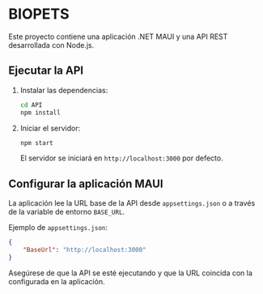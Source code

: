 # BIOPETS

Este proyecto contiene una aplicación .NET MAUI y una API REST desarrollada con Node.js.

## Ejecutar la API

1. Instalar las dependencias:
   ```bash
   cd API
   npm install
   ```
2. Iniciar el servidor:
   ```bash
   npm start
   ```
   El servidor se iniciará en `http://localhost:3000` por defecto.

## Configurar la aplicación MAUI

La aplicación lee la URL base de la API desde `appsettings.json` o a través de la variable de entorno `BASE_URL`.

Ejemplo de `appsettings.json`:

```json
{
    "BaseUrl": "http://localhost:3000"
}
```

Asegúrese de que la API se esté ejecutando y que la URL coincida con la configurada en la aplicación.